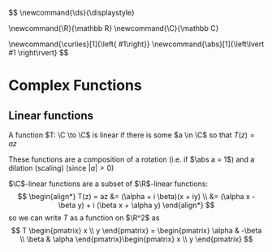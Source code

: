 $$
\newcommand{\ds}{\displaystyle}

\newcommand{\R}{\mathbb R}
\newcommand{\C}{\mathbb C}

\newcommand{\curlies}[1]{\left\{ #1\right\}}
\newcommand{\abs}[1]{\left\lvert #1 \right\rvert}
$$

# Complex Functions

## Linear functions

A function $T: \C \to \C$ is linear if there is some $a \in \C$ so that $T(z) = az$

These functions are a composition of a rotation (i.e. if $\abs a = 1$) and a dilation (scaling)  (since $|a| > 0$)

$\C$-linear functions are a subset of $\R$-linear functions:
$$
\begin{align*}
T(z) = az &= (\alpha + i \beta)(x + iy) \\
&= (\alpha x - \beta y) + i (\beta x + \alpha y)
\end{align*}
$$
so we can write $T$ as a function on $\R^2$ as
$$
T \begin{pmatrix} x \\ y \end{pmatrix} = \begin{pmatrix} \alpha & -\beta \\ \beta & \alpha \end{pmatrix}\begin{pmatrix} x \\ y \end{pmatrix}
$$
